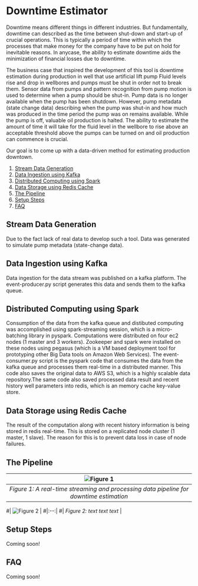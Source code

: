 # Downtime Estimator

Downtime means different things in different industries. But fundamentally, downtime can described as the time between shut-down and start-up of crucial operations. This is typically a period of time within which the processes that make money for the company have to be put on hold for inevitable reasons. In anycase, the ability to estimate downtime aids the minimization of financial losses due to downtime.

The business case that inspired the development of this tool is downtime estimation during production in well that use artificial lift pump
Fluid levels rise and drop in wellbores and pumps must be shut in order not to break them. Sensor data from pumps and pattern recognition from pump motion is used to determine when a pump should be shut-in. Pump data is no longer available when the pump has been shutdown. However, pump metadata (state change data) describing when the pump was shut-in and how much was produced in the time period the pump was on remains available. While the pump is off, valuable oil production is halted. The ability to estimate the amount of time it will take for the fluid level in the wellbore to rise above an acceptable threshold above the pumps can be turned on and oil production can commence is crucial. 

Our goal is to come up with a data-driven method for estimating production downtown.

1. [Stream Data Generation](README.md#stream-data-generation)
2. [Data Ingestion using Kafka](README.md#data-ingestion-using-kafka)
3. [Distributed Computing using Spark](README.md#distributed-computing-using-spark)
4. [Data Storage using Redis Cache](README.md#data-storage-using-redis-cache)
5. [The Pipeline](README.md#the-pipeline)
5. [Setup Steps](README.md#setup-steps)
6. [FAQ](README.md#faq)

## Stream Data Generation
Due to the fact lack of real data to develop such a tool. Data was generated to simulate pump metadata (state-change data).

## Data Ingestion using Kafka
Data ingestion for the data stream was published on a kafka platform. The event-producer.py script generates this data and sends them to the kafka queue. 

## Distributed Computing using Spark
Consumption of the data from the kafka queue and distibuted computing was accomplished using spark-streaming session, which is a micro-batching library in pyspark. Computations were distributed on four ec2 nodes (1 master and 3 workers). Zookeeper and spark were installed on these nodes using pegasus (which is a VM based deployment tool for prototyping other Big Data tools on Amazon Web Services). The event-consumer.py script is the pyspark code that consumes the data from the kafka queue and processes them real-time in a distributed manner. This code also saves the original data to AWS S3, which is a highly scalable data repository.The same code also saved processed data result and recent history well parameters into redis, which is an memory cache key-value store. 

## Data Storage using Redis Cache
The result of the computation along with recent history information is being stored in redis real-time. This is stored on a replicated node cluster (1 master, 1 slave). The reason for this is to prevent data loss in case of node failures. 

## The Pipeline
| ![Figure 1](./images/figure_1.png) | 
|:--:| 
| *Figure 1: A real-time streaming and processing data pipeline for downtime estimation* |


#| ![Figure 2](./images/figure_2.png) | 
#|:--:| 
#| *Figure 2: text text text* |

## Setup Steps
Coming soon!

## FAQ
Coming soon!

